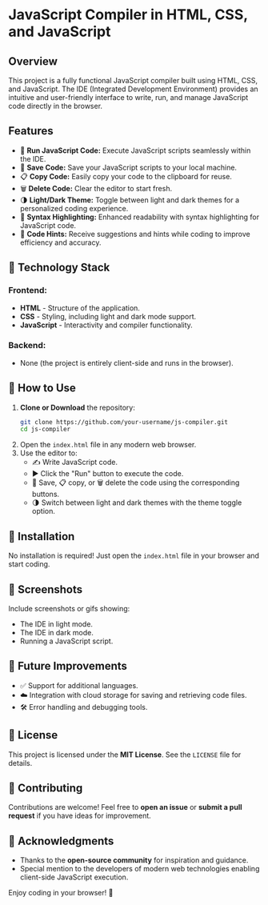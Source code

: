 # JavaScript Compiler in HTML, CSS, and JavaScript

## Overview
This project is a fully functional JavaScript compiler built using HTML, CSS, and JavaScript. The IDE (Integrated Development Environment) provides an intuitive and user-friendly interface to write, run, and manage JavaScript code directly in the browser.

## Features
- 🚀 **Run JavaScript Code:** Execute JavaScript scripts seamlessly within the IDE.
- 💾 **Save Code:** Save your JavaScript scripts to your local machine.
- 📋 **Copy Code:** Easily copy your code to the clipboard for reuse.
- 🗑️ **Delete Code:** Clear the editor to start fresh.
- 🌗 **Light/Dark Theme:** Toggle between light and dark themes for a personalized coding experience.
- 🎨 **Syntax Highlighting:** Enhanced readability with syntax highlighting for JavaScript code.
- 🧠 **Code Hints:** Receive suggestions and hints while coding to improve efficiency and accuracy.

## 🚀 Technology Stack
### Frontend:
- **HTML** - Structure of the application.
- **CSS** - Styling, including light and dark mode support.
- **JavaScript** - Interactivity and compiler functionality.

### Backend:
- None (the project is entirely client-side and runs in the browser).

## 📌 How to Use
1. **Clone or Download** the repository:
   ```sh
   git clone https://github.com/your-username/js-compiler.git
   cd js-compiler
   ```
2. Open the `index.html` file in any modern web browser.
3. Use the editor to:
   - ✍️ Write JavaScript code.
   - ▶️ Click the "Run" button to execute the code.
   - 💾 Save, 📋 copy, or 🗑️ delete the code using the corresponding buttons.
   - 🌗 Switch between light and dark themes with the theme toggle option.

## 🔧 Installation
No installation is required! Just open the `index.html` file in your browser and start coding.

## 📸 Screenshots
Include screenshots or gifs showing:
- The IDE in light mode.
- The IDE in dark mode.
- Running a JavaScript script.

## 🔮 Future Improvements
- ✅ Support for additional languages.
- ☁️ Integration with cloud storage for saving and retrieving code files.
- 🛠️ Error handling and debugging tools.

## 📜 License
This project is licensed under the **MIT License**. See the `LICENSE` file for details.

## 🤝 Contributing
Contributions are welcome! Feel free to **open an issue** or **submit a pull request** if you have ideas for improvement.

## 🙌 Acknowledgments
- Thanks to the **open-source community** for inspiration and guidance.
- Special mention to the developers of modern web technologies enabling client-side JavaScript execution.

Enjoy coding in your browser! 🎉

